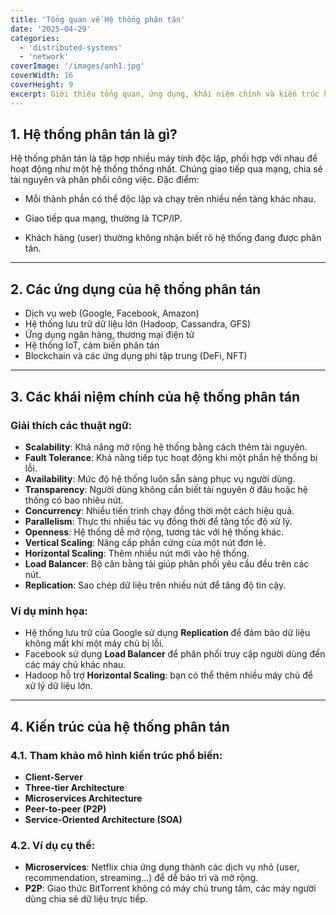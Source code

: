 ```yaml
---
title: 'Tổng quan về Hệ thống phân tán'
date: '2025-04-29'
categories:
  - 'distributed-systems'
  - 'network'
coverImage: '/images/anh1.jpg'
coverWidth: 16
coverHeight: 9
excerpt: Giới thiệu tổng quan, ứng dụng, khái niệm chính và kiến trúc hệ thống phân tán.
---
```


## 1. Hệ thống phân tán là gì?

Hệ thống phân tán là tập hợp nhiều máy tính độc lập, phối hợp với nhau để hoạt động như một hệ thống thống nhất. Chúng giao tiếp qua mạng, chia sẻ tài nguyên và phân phối công việc.
Đặc điểm:

- Mỗi thành phần có thể độc lập và chạy trên nhiều nền tảng khác nhau.

- Giao tiếp qua mạng, thường là TCP/IP.

- Khách hàng (user) thường không nhận biết rõ hệ thống đang được phân tán.

---

## 2. Các ứng dụng của hệ thống phân tán

- Dịch vụ web (Google, Facebook, Amazon)
- Hệ thống lưu trữ dữ liệu lớn (Hadoop, Cassandra, GFS)
- Ứng dụng ngân hàng, thương mại điện tử
- Hệ thống IoT, cảm biến phân tán
- Blockchain và các ứng dụng phi tập trung (DeFi, NFT)

---

## 3. Các khái niệm chính của hệ thống phân tán

### Giải thích các thuật ngữ:

- **Scalability**: Khả năng mở rộng hệ thống bằng cách thêm tài nguyên.
- **Fault Tolerance**: Khả năng tiếp tục hoạt động khi một phần hệ thống bị lỗi.
- **Availability**: Mức độ hệ thống luôn sẵn sàng phục vụ người dùng.
- **Transparency**: Người dùng không cần biết tài nguyên ở đâu hoặc hệ thống có bao nhiêu nút.
- **Concurrency**: Nhiều tiến trình chạy đồng thời một cách hiệu quả.
- **Parallelism**: Thực thi nhiều tác vụ đồng thời để tăng tốc độ xử lý.
- **Openness**: Hệ thống dễ mở rộng, tương tác với hệ thống khác.
- **Vertical Scaling**: Nâng cấp phần cứng của một nút đơn lẻ.
- **Horizontal Scaling**: Thêm nhiều nút mới vào hệ thống.
- **Load Balancer**: Bộ cân bằng tải giúp phân phối yêu cầu đều trên các nút.
- **Replication**: Sao chép dữ liệu trên nhiều nút để tăng độ tin cậy.

### Ví dụ minh họa:

- Hệ thống lưu trữ của Google sử dụng **Replication** để đảm bảo dữ liệu không mất khi một máy chủ bị lỗi.
- Facebook sử dụng **Load Balancer** để phân phối truy cập người dùng đến các máy chủ khác nhau.
- Hadoop hỗ trợ **Horizontal Scaling**: bạn có thể thêm nhiều máy chủ để xử lý dữ liệu lớn.

---

## 4. Kiến trúc của hệ thống phân tán

### 4.1. Tham khảo mô hình kiến trúc phổ biến:

- **Client-Server**
- **Three-tier Architecture**
- **Microservices Architecture**
- **Peer-to-peer (P2P)**
- **Service-Oriented Architecture (SOA)**

### 4.2. Ví dụ cụ thể:

- **Microservices**: Netflix chia ứng dụng thành các dịch vụ nhỏ (user, recommendation, streaming...) để dễ bảo trì và mở rộng.
- **P2P**: Giao thức BitTorrent không có máy chủ trung tâm, các máy người dùng chia sẻ dữ liệu trực tiếp.
